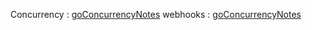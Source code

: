 Concurrency : [goConcurrencyNotes](goConcurrencyNotes/README.md)
webhooks : [goConcurrencyNotes](webhooks/README.md)
